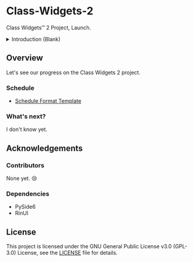 # Class-Widgets-2
Class Widgets™ 2 Project, Launch.

<details>
<summary>Introduction (Blank)</summary>

## Introduction
This is Class Widgets.

### Features
- Blank

</details>


## Overview
Let's see our progress on the Class Widgets 2 project.

### Schedule
- [Schedule Format Template](docs/templates/schedule_file/index.md)

### What's next?
I don't know yet.

## Acknowledgements
### Contributors
None yet. :cry:

### Dependencies
- PySide6
- RinUI

## License
This project is licensed under the GNU General Public License v3.0 (GPL-3.0) License, 
see the [LICENSE](LICENSE) file for details.